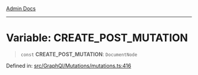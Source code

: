 [Admin Docs](/)

***

# Variable: CREATE\_POST\_MUTATION

> `const` **CREATE\_POST\_MUTATION**: `DocumentNode`

Defined in: [src/GraphQl/Mutations/mutations.ts:416](https://github.com/PalisadoesFoundation/talawa-admin/blob/main/src/GraphQl/Mutations/mutations.ts#L416)
